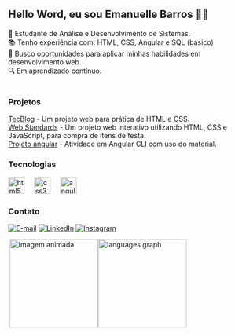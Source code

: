 <h2 align="left">Hello Word, eu sou Emanuelle Barros 👋💜</h2>

<p align="left">
    🔭 Estudante de Análise e Desenvolvimento de Sistemas.<br>
    📚 Tenho experiência com: HTML, CSS, Angular e SQL (básico)<br>
    🚀 Busco oportunidades para aplicar minhas habilidades em desenvolvimento web.<br>
    🔍 Em aprendizado contínuo.
</p>

#

<div>
  <h3 align="left">Projetos</h3>
  <a href="https://enuly.github.io/Projeto-TecBlog/">TecBlog</a> - Um projeto web para prática de HTML e CSS.<br>
  <a href="https://github.com/ManuHly/Web-Standard---Sprint-3-">Web Standards</a> - Um projeto web interativo utilizando HTML, CSS e JavaScript, para compra de itens de festa.<br>
  <a href="https://enuly.github.io/projeto-angular/">Projeto angular</a> - Atividade em Angular CLI com uso do material.
</p>
</div>

<h3 align="left">Tecnologias</h3>

<div align="left">
  <img src="https://cdn.jsdelivr.net/gh/devicons/devicon/icons/html5/html5-original.svg" height="33" alt="html5 logo"  />
  <img width="12" />
  <img src="https://cdn.jsdelivr.net/gh/devicons/devicon/icons/css3/css3-original.svg" height="33" alt="css3 logo"  />
  <img width="12" />
  <img src="https://cdn.jsdelivr.net/gh/devicons/devicon/icons/angularjs/angularjs-original.svg" height="33" alt="angularjs logo"  />
</div>

<h3 align="left">Contato</h3>

[![E-mail](https://img.shields.io/badge/-Email-000?style=for-the-badge&logo=microsoft-outlook&logoColor=FF00F6&color:FFF)](mailto:emanuelle.lorrany13@gmail.com)
[![LinkedIn](https://img.shields.io/badge/-LinkedIn-000?style=for-the-badge&logo=linkedin&logoColor=FF00F6&color:FFF)](https://www.linkedin.com/in/emanuelle-barros/)
[![Instagram](https://img.shields.io/badge/-Instagram-000?style=for-the-badge&logo=instagram&logoColor=FF00F6&color:FFF)](https://www.instagram.com/e.manu_ly/)

<div style="display: flex;">
  <img align="right" alt="Imagem animada" height="180px" src="https://i.pinimg.com/originals/ed/f9/18/edf91820f45ec88c7dd99d689d36b7e8.gif">

  <img src="https://github-readme-stats.vercel.app/api/top-langs?username=Enuly&locale=pt-br&hide_title=false&layout=compact&card_width=320&langs_count=5&theme=midnight-purple&hide_border=true" height="180" alt="languages graph" />
</div>
